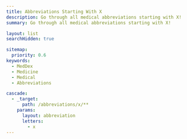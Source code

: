 ```yaml
---
title: Abbreviations Starting With X
description: Go through all medical abbreviations starting with X!
summary: Go through all medical abbreviations starting with X!

layout: list
searchHidden: true

sitemap:
  priority: 0.6
keywords:
  - MedDex
  - Medicine
  - Medical
  - Abbreviations

cascade:
  - _target:
      path: /abbreviations/x/**
    params:
      layout: abbreviation
      letters:
        - x
---
```

